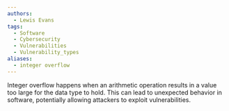 ```yaml
---
authors:
  - Lewis Evans
tags:
  - Software
  - Cybersecurity
  - Vulnerabilities
  - Vulnerability_types
aliases:
  - integer overflow
---
```

Integer overflow happens when an arithmetic operation results in a value too large for the data type to hold. This can lead to unexpected behavior in software, potentially allowing attackers to exploit vulnerabilities.